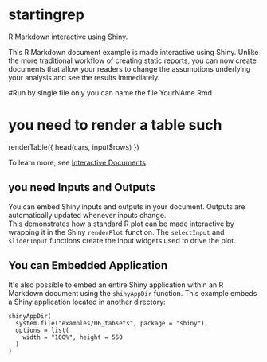 # startingrep
R Markdown interactive using Shiny.



This R Markdown document example is made interactive using Shiny. 
Unlike the more traditional workflow of creating static reports, you can now create documents that allow your readers to 
change the assumptions underlying your analysis and see the results immediately. 

#Run by single file only 
you can name the file YourNAme.Rmd


# you need to render a table such
renderTable({
  head(cars, input$rows)
})



To learn more, see [Interactive Documents](http://rmarkdown.rstudio.com/authoring_shiny.html).

## you need Inputs and Outputs

You can embed Shiny inputs and outputs in your document. Outputs are automatically updated whenever inputs change.  
This demonstrates how a standard R plot can be made interactive by wrapping it in the Shiny `renderPlot` function. 
The `selectInput` and `sliderInput` functions create the input widgets used to drive the plot.


## You can  Embedded Application

It's also possible to embed an entire Shiny application within an R Markdown document using the `shinyAppDir` function.
This example embeds a Shiny application located in another directory:

```{r tabsets, echo=FALSE}
shinyAppDir(
  system.file("examples/06_tabsets", package = "shiny"),
  options = list(
    width = "100%", height = 550
  )
)
```
